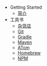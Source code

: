 - Getting Started
  - [简介](/工具书/)
- 工具书
  - [杂货店](工具书/杂货店.md)
  - [Git](工具书/git.md)
  - [Gradle](工具书/gradle.md)
  - [Maven](工具书/maven.md)
  - [ATom](工具书/atom.md)
  - [Homebrew](工具书/homebrew.md)
  - [NPM](工具书/npm.md)
